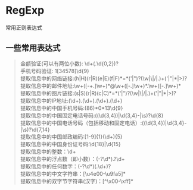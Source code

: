 # RegExp
常用正则表达式

## 一些常用表达式
> 金额验证(可以有两位小数): \d+(\.\d{0,2})?  
> 手机号码验证: 1[34578]\d{9}  
> 提取信息中的网络链接:(h|H)(r|R)(e|E)(f|F)\*=\*('|")?(\w|\\|\/|\.)+('|"|\*|>)?  
> 提取信息中的邮件地址:\w+([-+.]\w+)\*@\w+([-.]\w+)\*\.\w+([-.]\w+)\*  
> 提取信息中的图片链接:(s|S)(r|R)(c|C)\*=\*('|")?(\w|\\|\/|\.)+('|"|\*|>)?  
> 提取信息中的IP地址:(\d+)\.(\d+)\.(\d+)\.(\d+)  
> 提取信息中的中国手机号码:(86)\*0\*13\d{9}  
> 提取信息中的中国固定电话号码:(\(\d{3,4}\)|\d{3,4}-|\s)?\d{8}  
> 提取信息中的中国电话号码（包括移动和固定电话）:(\(\d{3,4}\)|\d{3,4}-|\s)?\d{7,14}  
> 提取信息中的中国邮政编码:[1-9]{1}(\d+){5}  
> 提取信息中的中国身份证号码:\d{18}|\d{15}  
> 提取信息中的整数：\d+  
> 提取信息中的浮点数（即小数）：(-?\d\*)\.?\d+  
> 提取信息中的任何数字：(-?\d\*)(\.\d+)?  
> 提取信息中的中文字符串：[\u4e00-\u9fa5]\*  
> 提取信息中的双字节字符串(汉字)：[^\x00-\xff]\*
